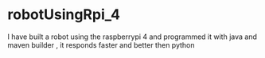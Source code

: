 # robotUsingRpi_4
I have built a robot using the raspberrypi 4 and programmed it with java and maven builder , it responds faster and better then python 
